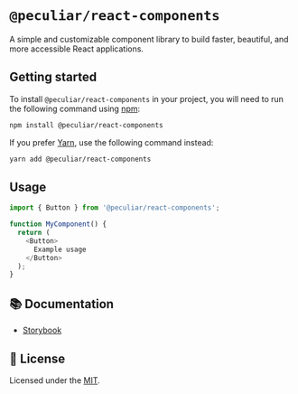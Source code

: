 # `@peculiar/react-components`

A simple and customizable component library to build faster, beautiful, and more accessible React applications.

## Getting started

To install `@peculiar/react-components` in your project, you will need to run the
following command using [npm](https://www.npmjs.com/):

```bash
npm install @peculiar/react-components
```

If you prefer [Yarn](https://yarnpkg.com/en/), use the following command instead:

```bash
yarn add @peculiar/react-components
```

## Usage

```js
import { Button } from '@peculiar/react-components';

function MyComponent() {
  return (
    <Button>
      Example usage
    </Button>
  );
}
```

## 📚 Documentation

- [Storybook](https://peculiarventures.github.io/peculiar-ui/)

## 📝 License

Licensed under the [MIT](/LICENSE).
